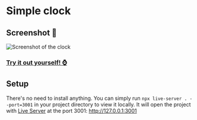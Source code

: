# Simple clock

## Screenshot 👀
![Screenshot of the clock](https://user-images.githubusercontent.com/85896378/153914481-a4a0a920-e261-4bad-ba7a-ace7efcb54ce.png)

### [Try it out yourself! ⌚](https://davidg999.github.io/clock/)

## Setup
There's no need to install anything. You can simply run `npx live-server . --port=3001` in your project directory to view it locally.
It will open the project with [Live Server](https://www.npmjs.com/package/live-server) at the port 3001: <http://127.0.0.1:3001>
